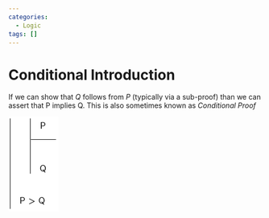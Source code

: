 ```yaml
---
categories:
  - Logic
tags: []
---
```


# Conditional Introduction

If we can show that $Q$ follows from $P$ (typically via a sub-proof) than we can assert that P implies Q. This is also sometimes known as _Conditional Proof_

![](/_img/cond-intro.png)

